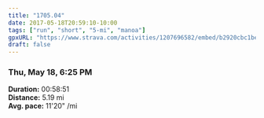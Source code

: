 ```yaml
---
title: "1705.04"
date: 2017-05-18T20:59:10-10:00
tags: ["run", "short", "5-mi", "manoa"]
gpxURL: "https://www.strava.com/activities/1207696582/embed/b2920cbc1beffe7005bc25b295d4413b818f87d6"
draft: false
---
```


### Thu, May 18, 6:25 PM

**Duration:** 00:58:51  
**Distance:** 5.19 mi  
**Avg. pace:** 11'20" /mi